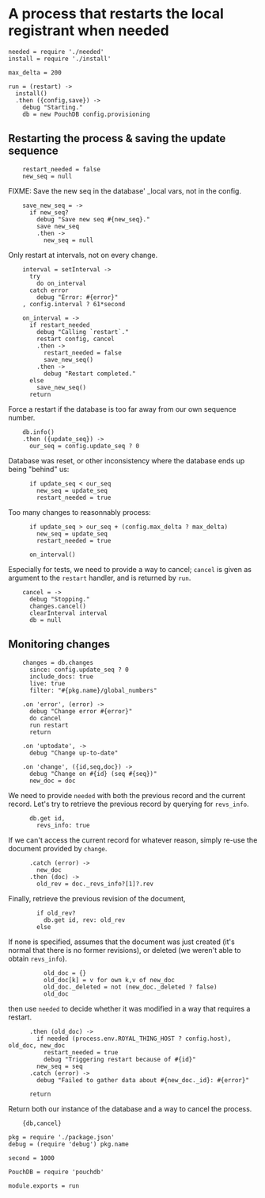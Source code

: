 A process that restarts the local registrant when needed
========================================================

    needed = require './needed'
    install = require './install'

    max_delta = 200

    run = (restart) ->
      install()
      .then ({config,save}) ->
        debug "Starting."
        db = new PouchDB config.provisioning

Restarting the process & saving the update sequence
---------------------------------------------------

        restart_needed = false
        new_seq = null

FIXME: Save the new seq in the database' _local vars, not in the config.

        save_new_seq = ->
          if new_seq?
            debug "Save new seq #{new_seq}."
            save new_seq
            .then ->
              new_seq = null

Only restart at intervals, not on every change.

        interval = setInterval ->
          try
            do on_interval
          catch error
            debug "Error: #{error}"
        , config.interval ? 61*second

        on_interval = ->
          if restart_needed
            debug "Calling `restart`."
            restart config, cancel
            .then ->
              restart_needed = false
              save_new_seq()
            .then ->
              debug "Restart completed."
          else
            save_new_seq()
          return

Force a restart if the database is too far away from our own sequence number.

        db.info()
        .then ({update_seq}) ->
          our_seq = config.update_seq ? 0

Database was reset, or other inconsistency where the database ends up being "behind" us:

          if update_seq < our_seq
            new_seq = update_seq
            restart_needed = true

Too many changes to reasonnably process:

          if update_seq > our_seq + (config.max_delta ? max_delta)
            new_seq = update_seq
            restart_needed = true

          on_interval()

Especially for tests, we need to provide a way to cancel; `cancel` is given as argument to the `restart` handler, and is returned by `run`.

        cancel = ->
          debug "Stopping."
          changes.cancel()
          clearInterval interval
          db = null

Monitoring changes
------------------

        changes = db.changes
          since: config.update_seq ? 0
          include_docs: true
          live: true
          filter: "#{pkg.name}/global_numbers"

        .on 'error', (error) ->
          debug "Change error #{error}"
          do cancel
          run restart
          return

        .on 'uptodate', ->
          debug "Change up-to-date"

        .on 'change', ({id,seq,doc}) ->
          debug "Change on #{id} (seq #{seq})"
          new_doc = doc

We need to provide `needed` with both the previous record and the current record. Let's try to retrieve the previous record by querying for `revs_info`.

          db.get id,
            revs_info: true

If we can't access the current record for whatever reason, simply re-use the document provided by `change`.

          .catch (error) ->
            new_doc
          .then (doc) ->
            old_rev = doc._revs_info?[1]?.rev

Finally, retrieve the previous revision of the document,

            if old_rev?
              db.get id, rev: old_rev
            else

If none is specified, assumes that the document was just created (it's normal that there is no former revisions), or deleted (we weren't able to obtain `revs_info`).

              old_doc = {}
              old_doc[k] = v for own k,v of new_doc
              old_doc._deleted = not (new_doc._deleted ? false)
              old_doc

then use `needed` to decide whether it was modified in a way that requires a restart.

          .then (old_doc) ->
            if needed (process.env.ROYAL_THING_HOST ? config.host), old_doc, new_doc
              restart_needed = true
              debug "Triggering restart because of #{id}"
            new_seq = seq
          .catch (error) ->
            debug "Failed to gather data about #{new_doc._id}: #{error}"

          return

Return both our instance of the database and a way to cancel the process.

        {db,cancel}

    pkg = require './package.json'
    debug = (require 'debug') pkg.name

    second = 1000

    PouchDB = require 'pouchdb'

    module.exports = run
